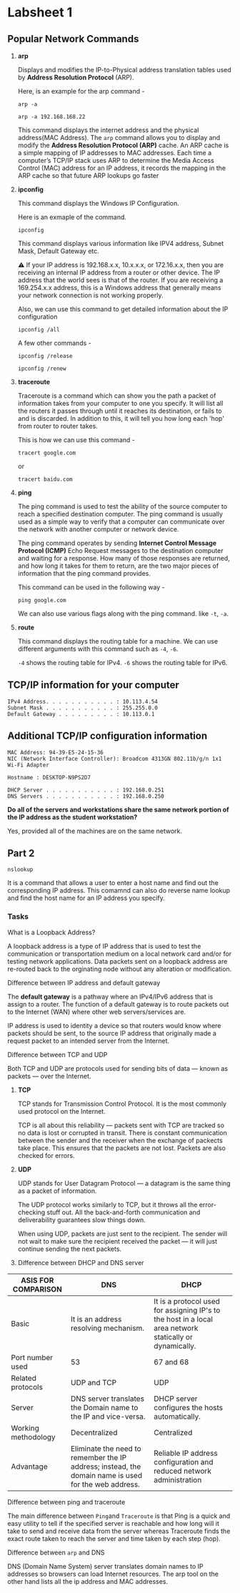# Labsheet 1

## Popular Network Commands

1.  **arp**

    Displays and modifies the IP-to-Physical address translation tables used by **Address Resolution Protocol** (ARP).

    Here, is an example for the arp command - 

    ```arp -a```

    ```arp -a 192.168.168.22```

    This command displays the internet address and the physical address(MAC Address). 
    The ```arp``` command allows you to display and modify the **Address Resolution Protocol (ARP)** cache. An ARP cache is a simple mapping of IP addresses to MAC addresses.
    Each time a computer’s TCP/IP stack uses ARP to determine the Media Access Control (MAC) address for an IP address, it records the mapping in the ARP cache so that future ARP lookups go faster

1.  **ipconfig**

    This command displays the Windows IP Configuration. 

    Here is an exmaple of the command. 

    ```ipconfig```

    This command displays various information like IPV4 address, Subnet Mask, Default Gateway etc. 

    :warning: If your IP address is 192.168.x.x, 10.x.x.x, or 172.16.x.x, then you are receiving an internal IP address from a router or other device. The IP address that the world sees is that of the router. If you are receiving a 169.254.x.x address, this is a Windows address that generally means your network connection is not working properly.

    Also, we can use this command to get detailed information about the IP configuration 

    ```ipconfig /all```

    A few other commands - 

    ```ipconfig /release```

    ```ipconfig /renew```

1.  **traceroute**

    Traceroute is a command which can show you the path a packet of information takes from your computer to one you specify. It will list all the routers it passes through until it reaches its destination, or fails to and is discarded. In addition to this, it will tell you how long each 'hop' from router to router takes.

    This is how we can use this command - 

    ```tracert google.com```

    or 

    ```tracert baidu.com```

1.  **ping**

    The ping command is used to test the ability of the source computer to reach a specified destination computer. The ping command is usually used as a simple way to verify that a computer can communicate over the network with another computer or network device.

    The ping command operates by sending **Internet Control Message Protocol (ICMP)** Echo Request messages to the destination computer and waiting for a response. How many of those responses are returned, and how long it takes for them to return, are the two major pieces of information that the ping command provides.

    This command can be used in the following way - 

    ```ping google.com```

    We can also use various flags along with the ping command. like ```-t```, ```-a```.

1.  **route**

    This command displays the routing table for a machine. We can use different arguments with this command such as ```-4```, ```-6```.

    ```-4``` shows the routing table for IPv4.
    ```-6``` shows the routing table for IPv6.

## TCP/IP information for your computer 

    IPv4 Address. . . . . . . . . . . : 10.113.4.54
    Subnet Mask . . . . . . . . . . . : 255.255.0.0
    Default Gateway . . . . . . . . . : 10.113.0.1

## Additional TCP/IP configuration information 

    MAC Address: 94-39-E5-24-15-36
    NIC (Network Interface Controller): Broadcom 4313GN 802.11b/g/n 1x1 Wi-Fi Adapter   

    Hostname : DESKTOP-N9PS2D7

    DHCP Server . . . . . . . . . . . : 192.168.0.251
    DNS Servers . . . . . . . . . . . : 192.168.0.250

**Do all of the servers and workstations share the same network portion of the IP address as the
student workstation?**

Yes, provided all of the machines are on the same network.

## Part 2

```nslookup```

It is a command that allows a user to enter a host name and find out the corresponding IP address. This comamnd can also do reverse name lookup and find the host name for an IP address you specify.

### Tasks 

What is a Loopback Address?

A loopback address is a type of IP address that is used to test the communication or transportation medium on a local network card and/or for testing network applications. Data packets sent on a loopback address are re-routed back to the orginating node without any alteration or modification.

Difference between IP address and default gateway

The **default gateway** is a pathway where an IPv4/IPv6 address that is assign to a router. The function of a default gateway is to route packets out to the Internet (WAN) where other web servers/services are.

IP address is used to identity a device so that routers would know where packets should be sent, to the source IP address that originally made a request packet to an intended server from the Internet.

Difference between TCP and UDP 

Both TCP and UDP are protocols used for sending bits of data — known as packets — over the Internet.

1.  **TCP**

    TCP stands for Transmission Control Protocol. It is the most commonly used protocol on the Internet.

    TCP is all about this reliability — packets sent with TCP are tracked so no data is lost or corrupted in transit. There is constant communication between the sender and the receiver when the exchange of packects take place. This ensures that the packets are not lost. Packets are also checked for errors.

1. **UDP**

    UDP stands for User Datagram Protocol — a datagram is the same thing as a packet of information.

    The UDP protocol works similarly to TCP, but it throws all the error-checking stuff out. All the back-and-forth communication and deliverability guarantees slow things down. 

    When using UDP, packets are just sent to the recipient. The sender will not wait to make sure the recipient received the packet — it will just continue sending the next packets.

1. Difference between DHCP and DNS server

| ASIS FOR COMPARISON | DNS                                                                                                  | DHCP                                                                                                    |
|---------------------|------------------------------------------------------------------------------------------------------|---------------------------------------------------------------------------------------------------------|
| Basic               | It is an address resolving mechanism.                                                                | It is a protocol used for assigning IP's to the host in a local area network statically or dynamically. |
| Port number used    | 53                                                                                                   | 67 and 68                                                                                               |
| Related protocols   | UDP and TCP                                                                                          | UDP                                                                                                     |
| Server              | DNS server translates the Domain name to the IP and vice-versa.                                      | DHCP server configures the hosts automatically.                                                         |
| Working methodology | Decentralized                                                                                        | Centralized                                                                                             |
| Advantage           | Eliminate the need to remember the IP address; instead, the domain name is used for the web address. | Reliable IP address configuration and reduced network administration                                    |

Difference between ping and traceroute 

The main difference between ```Ping```and ```Traceroute``` is that Ping is a quick and easy utility to tell if the specified server is reachable and how long will it take to send and receive data from the server whereas Traceroute finds the exact route taken to reach the server and time taken by each step (hop).

Difference between ```arp``` and DNS

DNS (Domain Name System) server translates domain names to IP addresses so browsers can load Internet resources. The arp tool on the other hand lists all the ip address and MAC addresses.
